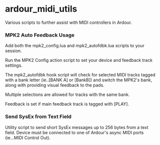 # ardour_midi_utils
Various scripts to further assist with MIDI controllers in Ardour.

### MPK2 Auto Feedback Usage
Add both the mpk2_config.lua and mpk2_autofdbk.lua scripts to your session. 

Run the MPK2 Config action script to set your device and feedback track settings. 

The mpk2_autofdbk hook script will check for selected MIDI tracks tagged with a bank letter 
(ie..[BANK A] or [BankB]) and switch the MPK2's bank, along with providing visual feedback to the pads. 

Multiple selections are allowed for tracks with the same bank. 

Feedback is set if main feedback track is tagged with [PLAY].

### Send SysEx from Text Field
Utility script to send short SysEx messages up to 256 bytes from a text field. Device must be connected to one of Ardour's async MIDI ports (ie...MIDI Control Out).
